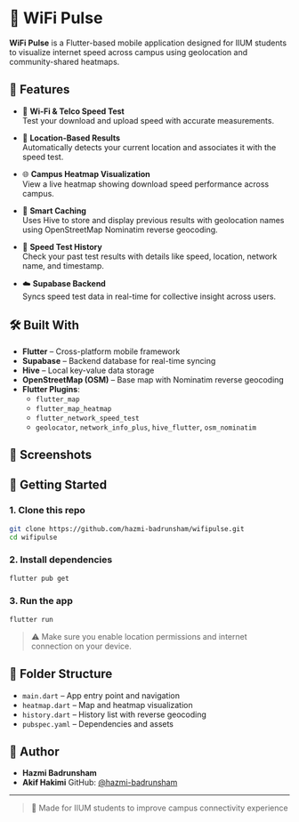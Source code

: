 # 📶 WiFi Pulse

**WiFi Pulse** is a Flutter-based mobile application designed for IIUM students to visualize internet speed across campus using geolocation and community-shared heatmaps.

## 🚀 Features

- 📡 **Wi-Fi & Telco Speed Test**  
  Test your download and upload speed with accurate measurements.

- 📍 **Location-Based Results**  
  Automatically detects your current location and associates it with the speed test.

- 🌐 **Campus Heatmap Visualization**  
  View a live heatmap showing download speed performance across campus.

- 🧠 **Smart Caching**  
  Uses Hive to store and display previous results with geolocation names using OpenStreetMap Nominatim reverse geocoding.

- 📜 **Speed Test History**  
  Check your past test results with details like speed, location, network name, and timestamp.

- ☁️ **Supabase Backend**  
  Syncs speed test data in real-time for collective insight across users.

## 🛠️ Built With

- **Flutter** – Cross-platform mobile framework  
- **Supabase** – Backend database for real-time syncing  
- **Hive** – Local key-value data storage  
- **OpenStreetMap (OSM)** – Base map with Nominatim reverse geocoding  
- **Flutter Plugins**:  
  - `flutter_map`  
  - `flutter_map_heatmap`  
  - `flutter_network_speed_test`  
  - `geolocator`, `network_info_plus`, `hive_flutter`, `osm_nominatim`

## 📸 Screenshots


## 📂 Getting Started

### 1. Clone this repo

```bash
git clone https://github.com/hazmi-badrunsham/wifipulse.git
cd wifipulse
```

### 2. Install dependencies

```bash
flutter pub get
```

### 3. Run the app

```bash
flutter run
```

> ⚠️ Make sure you enable location permissions and internet connection on your device.

## 📁 Folder Structure

- `main.dart` – App entry point and navigation
- `heatmap.dart` – Map and heatmap visualization
- `history.dart` – History list with reverse geocoding
- `pubspec.yaml` – Dependencies and assets

## 👤 Author

- **Hazmi Badrunsham**
- **Akif Hakimi**
GitHub: [@hazmi-badrunsham](https://github.com/hazmi-badrunsham)

---

> 🕌 Made for IIUM students to improve campus connectivity experience
